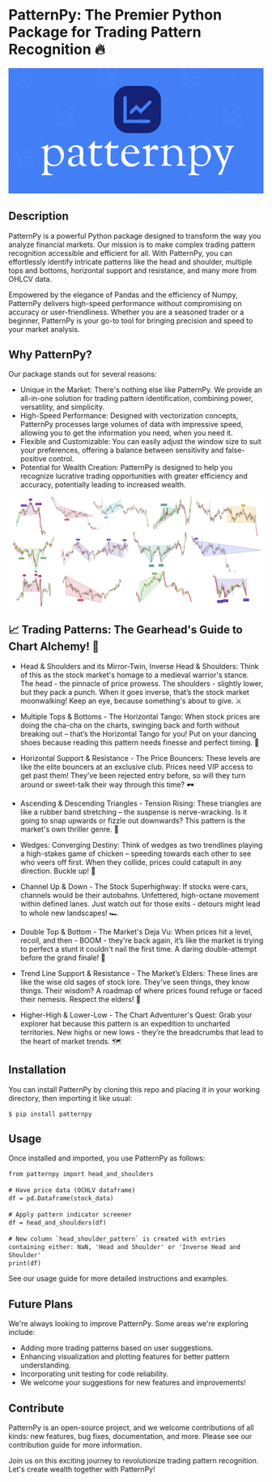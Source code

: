 # PatternPy: The Premier Python Package for Trading Pattern Recognition 🔥
![PatternPy Logo](docs/images/logo.png)

## Description
PatternPy is a powerful Python package designed to transform the way you analyze financial markets. Our mission is to make complex trading pattern recognition accessible and efficient for all. With PatternPy, you can effortlessly identify intricate patterns like the head and shoulder, multiple tops and bottoms, horizontal support and resistance, and many more from OHLCV data.

Empowered by the elegance of Pandas and the efficiency of Numpy, PatternPy delivers high-speed performance without compromising on accuracy or user-friendliness. Whether you are a seasoned trader or a beginner, PatternPy is your go-to tool for bringing precision and speed to your market analysis.

## Why PatternPy?
Our package stands out for several reasons:

- Unique in the Market: There's nothing else like PatternPy. We provide an all-in-one solution for trading pattern identification, combining power, versatility, and simplicity.
- High-Speed Performance: Designed with vectorization concepts, PatternPy processes large volumes of data with impressive speed, allowing you to get the information you need, when you need it.
- Flexible and Customizable: You can easily adjust the window size to suit your preferences, offering a balance between sensitivity and false-positive control.
- Potential for Wealth Creation: PatternPy is designed to help you recognize lucrative trading opportunities with greater efficiency and accuracy, potentially leading to increased wealth.

![PatternPy in action](docs/images/patterns.png)


## 📈 Trading Patterns: The Gearhead's Guide to Chart Alchemy! 🔧

- Head & Shoulders and its Mirror-Twin, Inverse Head & Shoulders: Think of this as the stock market's homage to a medieval warrior's stance. The head - the pinnacle of price prowess. The shoulders - slightly lower, but they pack a punch. When it goes inverse, that’s the stock market moonwalking! Keep an eye, because something's about to give. ⚔️
- Multiple Tops & Bottoms - The Horizontal Tango: When stock prices are doing the cha-cha on the charts, swinging back and forth without breaking out – that’s the Horizontal Tango for you! Put on your dancing shoes because reading this pattern needs finesse and perfect timing. 💃

- Horizontal Support & Resistance - The Price Bouncers: These levels are like the elite bouncers at an exclusive club. Prices need VIP access to get past them! They’ve been rejected entry before, so will they turn around or sweet-talk their way through this time? 🕶️

- Ascending & Descending Triangles - Tension Rising: These triangles are like a rubber band stretching – the suspense is nerve-wracking. Is it going to snap upwards or fizzle out downwards? This pattern is the market's own thriller genre. 🍿

- Wedges: Converging Destiny: Think of wedges as two trendlines playing a high-stakes game of chicken – speeding towards each other to see who veers off first. When they collide, prices could catapult in any direction. Buckle up! 🚀

- Channel Up & Down - The Stock Superhighway: If stocks were cars, channels would be their autobahns. Unfettered, high-octane movement within defined lanes. Just watch out for those exits - detours might lead to whole new landscapes! 🏎️

- Double Top & Bottom - The Market's Deja Vu: When prices hit a level, recoil, and then - BOOM - they're back again, it’s like the market is trying to perfect a stunt it couldn't nail the first time. A daring double-attempt before the grand finale! 🎯

- Trend Line Support & Resistance - The Market’s Elders: These lines are like the wise old sages of stock lore. They've seen things, they know things. Their wisdom? A roadmap of where prices found refuge or faced their nemesis. Respect the elders! 🧙

- Higher-High & Lower-Low - The Chart Adventurer's Quest: Grab your explorer hat because this pattern is an expedition to uncharted territories. New highs or new lows - they’re the breadcrumbs that lead to the heart of market trends. 🗺️

## Installation
You can install PatternPy by cloning this repo and placing it in your working directory, then importing it like usual:
```
$ pip install patternpy
``` 
## Usage
Once installed and imported, you use PatternPy as follows:
```
from patternpy import head_and_shoulders

# Have price data (OCHLV dataframe)
df = pd.Dataframe(stock_data)

# Apply pattern indicator screener
df = head_and_shoulders(df)

# New column `head_shoulder_pattern` is created with entries containing either: NaN, 'Head and Shoulder' or 'Inverse Head and Shoulder'
print(df)
```

See our usage guide for more detailed instructions and examples.

## Future Plans
We're always looking to improve PatternPy. Some areas we're exploring include:

- Adding more trading patterns based on user suggestions.
- Enhancing visualization and plotting features for better pattern understanding.
- Incorporating unit testing for code reliability.
- We welcome your suggestions for new features and improvements!

## Contribute
PatternPy is an open-source project, and we welcome contributions of all kinds: new features, bug fixes, documentation, and more. Please see our contribution guide for more information.


Join us on this exciting journey to revolutionize trading pattern recognition. Let's create wealth together with PatternPy!

